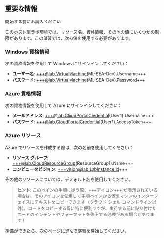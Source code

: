 ## 重要な情報

開始する前にお読みください

このホスト型ラボ環境では、リソース名、資格情報、その他の値にいくつかの制限があります。この演習では、次の値を使用する必要があります。

### Windows 資格情報

次の資格情報を使用して Windows にサインインしてください：

- **ユーザー名**: +++@lab.VirtualMachine(ML-SEA-Dev).Username+++  
- **パスワード**: +++@lab.VirtualMachine(ML-SEA-Dev).Password+++

### Azure 資格情報

次の資格情報を使用して Azure にサインインしてください：

- **メールアドレス**: +++@lab.CloudPortalCredential(User1).Username+++  
- **パスワード**: +++@lab.CloudPortalCredential(User1).AccessToken+++

### Azure リソース

Azure でリソースを作成する際は、次の名前を使用してください：

- **リソース グループ**: +++@lab.CloudResourceGroup(ResourceGroup1).Name+++  
- **コンピュータビジョン**: +++vision@lab.LabInstance.Id+++

その他のリソースについては、デフォルト名を使用してください。

> **ヒント**: このペインの手順に従う際、+++アイコン+++ が表示されている場合は、そのアイコンを使用して手順ペインから仮想マシンのインターフェイスにテキストをコピーできます（クラウド シェル コマンドライン以外）。コードをコピーする際に特に便利ですが、実行する前に貼り付けたコードのインデントやフォーマットを修正する必要がある場合があります！

準備ができたら、次のページに進んで演習を開始してください。
